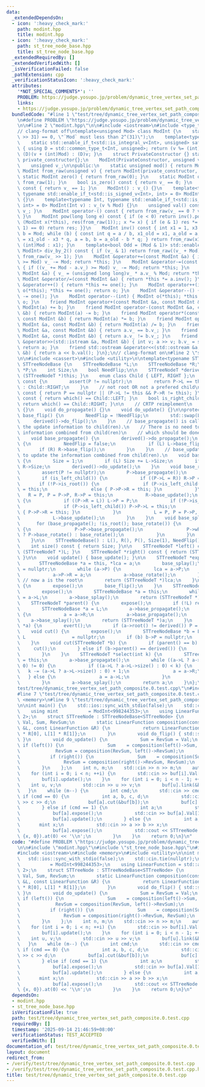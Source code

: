 ```yaml
---
data:
  _extendedDependsOn:
  - icon: ':heavy_check_mark:'
    path: modint.hpp
    title: modint.hpp
  - icon: ':heavy_check_mark:'
    path: st_tree_node_base.hpp
    title: st_tree_node_base.hpp
  _extendedRequiredBy: []
  _extendedVerifiedWith: []
  _isVerificationFailed: false
  _pathExtension: cpp
  _verificationStatusIcon: ':heavy_check_mark:'
  attributes:
    '*NOT_SPECIAL_COMMENTS*': ''
    PROBLEM: https://judge.yosupo.jp/problem/dynamic_tree_vertex_set_path_composite
    links:
    - https://judge.yosupo.jp/problem/dynamic_tree_vertex_set_path_composite
  bundledCode: "#line 1 \"test/tree/dynamic_tree_vertex_set_path_composite.0.test.cpp\"\
    \n#define PROBLEM \"https://judge.yosupo.jp/problem/dynamic_tree_vertex_set_path_composite\"\
    \n\n#line 2 \"modint.hpp\"\n\n#include <iostream>\n#include <type_traits>\n\n\
    // clang-format off\ntemplate<unsigned Mod> class ModInt {\n    static_assert((Mod\
    \ >> 31) == 0, \"`Mod` must less than 2^(31)\");\n    template<typename Int>\n\
    \    static std::enable_if_t<std::is_integral_v<Int>, unsigned> safe_mod(Int v)\
    \ { using D = std::common_type_t<Int, unsigned>; return (v %= (int)Mod) < 0 ?\
    \ (D)(v + (int)Mod) : (D)v; }\n    struct PrivateConstructor {} static inline\
    \ private_constructor{};\n    ModInt(PrivateConstructor, unsigned v) : v_(v) {}\n\
    \    unsigned v_;\n\npublic:\n    static unsigned mod() { return Mod; }\n    static\
    \ ModInt from_raw(unsigned v) { return ModInt(private_constructor, v); }\n   \
    \ static ModInt zero() { return from_raw(0); }\n    static ModInt one() { return\
    \ from_raw(1); }\n    bool is_zero() const { return v_ == 0; }\n    bool is_one()\
    \ const { return v_ == 1; }\n    ModInt() : v_() {}\n    template<typename Int,\
    \ typename std::enable_if_t<std::is_signed_v<Int>, int> = 0> ModInt(Int v) : v_(safe_mod(v))\
    \ {}\n    template<typename Int, typename std::enable_if_t<std::is_unsigned_v<Int>,\
    \ int> = 0> ModInt(Int v) : v_(v % Mod) {}\n    unsigned val() const { return\
    \ v_; }\n    ModInt operator-() const { return from_raw(v_ == 0 ? v_ : Mod - v_);\
    \ }\n    ModInt pow(long long e) const { if (e < 0) return inv().pow(-e); for\
    \ (ModInt x(*this), res(from_raw(1));; x *= x) { if (e & 1) res *= x; if ((e >>=\
    \ 1) == 0) return res; }}\n    ModInt inv() const { int x1 = 1, x3 = 0, a = val(),\
    \ b = Mod; while (b) { const int q = a / b, x1_old = x1, a_old = a; x1 = x3, x3\
    \ = x1_old - x3 * q, a = b, b = a_old - b * q; } return from_raw(x1 < 0 ? x1 +\
    \ (int)Mod : x1); }\n    template<bool Odd = (Mod & 1)> std::enable_if_t<Odd,\
    \ ModInt> div_by_2() const { if (v_ & 1) return from_raw((v_ + Mod) >> 1); return\
    \ from_raw(v_ >> 1); }\n    ModInt &operator+=(const ModInt &a) { if ((v_ += a.v_)\
    \ >= Mod) v_ -= Mod; return *this; }\n    ModInt &operator-=(const ModInt &a)\
    \ { if ((v_ += Mod - a.v_) >= Mod) v_ -= Mod; return *this; }\n    ModInt &operator*=(const\
    \ ModInt &a) { v_ = (unsigned long long)v_ * a.v_ % Mod; return *this; }\n   \
    \ ModInt &operator/=(const ModInt &a) { return *this *= a.inv(); }\n    ModInt\
    \ &operator++() { return *this += one(); }\n    ModInt operator++(int) { ModInt\
    \ o(*this); *this += one(); return o; }\n    ModInt &operator--() { return *this\
    \ -= one(); }\n    ModInt operator--(int) { ModInt o(*this); *this -= one(); return\
    \ o; }\n    friend ModInt operator+(const ModInt &a, const ModInt &b) { return\
    \ ModInt(a) += b; }\n    friend ModInt operator-(const ModInt &a, const ModInt\
    \ &b) { return ModInt(a) -= b; }\n    friend ModInt operator*(const ModInt &a,\
    \ const ModInt &b) { return ModInt(a) *= b; }\n    friend ModInt operator/(const\
    \ ModInt &a, const ModInt &b) { return ModInt(a) /= b; }\n    friend bool operator==(const\
    \ ModInt &a, const ModInt &b) { return a.v_ == b.v_; }\n    friend bool operator!=(const\
    \ ModInt &a, const ModInt &b) { return a.v_ != b.v_; }\n    friend std::istream\
    \ &operator>>(std::istream &a, ModInt &b) { int v; a >> v; b.v_ = safe_mod(v);\
    \ return a; }\n    friend std::ostream &operator<<(std::ostream &a, const ModInt\
    \ &b) { return a << b.val(); }\n};\n// clang-format on\n#line 2 \"st_tree_node_base.hpp\"\
    \n\n#include <cassert>\n#include <utility>\n\ntemplate<typename STTreeNodeT> class\
    \ STTreeNodeBase {\n    STTreeNodeBase *L;\n    STTreeNodeBase *R;\n    STTreeNodeBase\
    \ *P;\n    int Size;\n    bool NeedFlip;\n\n    STTreeNodeT *derived() { return\
    \ (STTreeNodeT *)this; }\n    enum class Child { LEFT, RIGHT };\n    Child which()\
    \ const {\n        assert(P != nullptr);\n        return P->L == this ? Child::LEFT\
    \ : Child::RIGHT;\n    }\n    // not root OR not a prefered child\n    bool is_root()\
    \ const { return P == nullptr || (P->L != this && P->R != this); }\n    bool is_left_child()\
    \ const { return which() == Child::LEFT; }\n    bool is_right_child() const {\
    \ return which() == Child::RIGHT; }\n\n    // CRTP reimplement\n    void do_flip()\
    \ {}\n    void do_propagate() {}\n    void do_update() {}\n\nprotected:\n    void\
    \ base_flip() {\n        NeedFlip = !NeedFlip;\n        std::swap(L, R);\n   \
    \     derived()->do_flip();\n    }\n    // base_propagate() is called to propagate\
    \ the update information to child(ren).\n    // There is no need to update the\
    \ information combined from child(ren)\n    // which should be done in base_update().\n\
    \    void base_propagate() {\n        derived()->do_propagate();\n        if (NeedFlip)\
    \ {\n            NeedFlip = false;\n            if (L) L->base_flip();\n     \
    \       if (R) R->base_flip();\n        }\n    }\n    // base_update() is called\
    \ to update the information combined from child(ren).\n    void base_update()\
    \ {\n        Size = 1;\n        if (L) Size += L->Size;\n        if (R) Size +=\
    \ R->Size;\n        derived()->do_update();\n    }\n    void base_rotate() {\n\
    \        assert(P != nullptr);\n        P->base_propagate();\n        base_propagate();\n\
    \        if (is_left_child()) {\n            if ((P->L = R)) R->P = P;\n     \
    \       if (!P->is_root()) {\n                if (P->is_left_child()) P->P->L\
    \ = this;\n                else { P->P->R = this; }\n            }\n         \
    \   R = P, P = P->P, R->P = this;\n            R->base_update();\n        } else\
    \ {\n            if ((P->R = L)) L->P = P;\n            if (!P->is_root()) {\n\
    \                if (P->is_left_child()) P->P->L = this;\n                else\
    \ { P->P->R = this; }\n            }\n            L = P, P = P->P, L->P = this;\n\
    \            L->base_update();\n        }\n    }\n    void base_splay() {\n  \
    \      for (base_propagate(); !is_root(); base_rotate()) {\n            if (!P->is_root())\
    \ {\n                P->P->base_propagate();\n                P->which() == which()\
    \ ? P->base_rotate() : base_rotate();\n            }\n        }\n        base_update();\n\
    \    }\n\n    STTreeNodeBase() : L(), R(), P(), Size(1), NeedFlip() {}\n\npublic:\n\
    \    int size() const { return Size; }\n\n    STTreeNodeT *left() const { return\
    \ (STTreeNodeT *)L; }\n    STTreeNodeT *right() const { return (STTreeNodeT *)R;\
    \ }\n\n    void update() { base_update(); }\n\n    STTreeNodeT *expose() {\n \
    \       STTreeNodeBase *a = this, *lca = a;\n        base_splay();\n        a->R\
    \ = nullptr;\n        while (a->P) {\n            lca = a->P;\n            lca->base_splay();\n\
    \            a->P->R = a;\n            a->base_rotate();\n        }\n        a->base_update();\
    \ // now a is the root\n        return (STTreeNodeT *)lca;\n    }\n    void evert()\
    \ {\n        expose();\n        base_flip();\n    }\n    STTreeNodeT *root() {\n\
    \        expose();\n        STTreeNodeBase *a = this;\n        while (a->L) a\
    \ = a->L;\n        a->base_splay();\n        return (STTreeNodeT *)a;\n    }\n\
    \    STTreeNodeT *parent() {\n        expose();\n        if (!L) return nullptr;\n\
    \        STTreeNodeBase *a = L;\n        a->base_propagate();\n        while (a->R)\
    \ {\n            a = a->R;\n            a->base_propagate();\n        }\n    \
    \    a->base_splay();\n        return (STTreeNodeT *)a;\n    }\n    void link(STTreeNodeT\
    \ *a) {\n        evert();\n        if (a->root() != derived()) P = a;\n    }\n\
    \    void cut() {\n        expose();\n        STTreeNodeBase *b = L;\n       \
    \ L                 = nullptr;\n        if (b) b->P = nullptr;\n        base_update();\n\
    \    }\n    void cut(STTreeNodeT *b) {\n        if (parent() == b) {\n       \
    \     cut();\n        } else if (b->parent() == derived()) {\n            b->cut();\n\
    \        }\n    }\n    STTreeNodeT *select(int k) {\n        STTreeNodeBase *a\
    \ = this;\n        a->base_propagate();\n        while ((a->L ? a->L->size() :\
    \ 0) != 0) {\n            if ((a->L ? a->L->size() : 0) < k) {\n             \
    \   k -= (a->L ? a->L->size() : 0) + 1;\n                a = a->R;\n         \
    \   } else {\n                a = a->L;\n            }\n            a->base_propagate();\n\
    \        }\n        a->base_splay();\n        return a;\n    }\n};\n#line 5 \"\
    test/tree/dynamic_tree_vertex_set_path_composite.0.test.cpp\"\n#include <array>\n\
    #line 7 \"test/tree/dynamic_tree_vertex_set_path_composite.0.test.cpp\"\n#include\
    \ <memory>\n#line 9 \"test/tree/dynamic_tree_vertex_set_path_composite.0.test.cpp\"\
    \n\nint main() {\n    std::ios::sync_with_stdio(false);\n    std::cin.tie(nullptr);\n\
    \    using mint           = ModInt<998244353>;\n    using LinearFunction = std::array<mint,\
    \ 2>;\n    struct STTreeNode : STTreeNodeBase<STTreeNode> {\n        LinearFunction\
    \ Val, Sum, RevSum;\n        static LinearFunction composition(const LinearFunction\
    \ &L, const LinearFunction &R) {\n            return LinearFunction{L[0] + L[1]\
    \ * R[0], L[1] * R[1]};\n        }\n        void do_flip() { std::swap(Sum, RevSum);\
    \ }\n        void do_update() {\n            Sum = RevSum = Val;\n           \
    \ if (left()) {\n                Sum    = composition(left()->Sum, Sum);\n   \
    \             RevSum = composition(RevSum, left()->RevSum);\n            }\n \
    \           if (right()) {\n                Sum    = composition(Sum, right()->Sum);\n\
    \                RevSum = composition(right()->RevSum, RevSum);\n            }\n\
    \        }\n    };\n    int n, m;\n    std::cin >> n >> m;\n    auto buf = std::make_unique<STTreeNode[]>(n);\n\
    \    for (int i = 0; i < n; ++i) {\n        std::cin >> buf[i].Val[1] >> buf[i].Val[0];\n\
    \        buf[i].update();\n    }\n    for (int i = 0; i < n - 1; ++i) {\n    \
    \    int u, v;\n        std::cin >> u >> v;\n        buf[u].link(&buf[v]);\n \
    \   }\n    while (m--) {\n        int cmd;\n        std::cin >> cmd;\n       \
    \ if (cmd == 0) {\n            int a, b, c, d;\n            std::cin >> a >> b\
    \ >> c >> d;\n            buf[a].cut(&buf[b]);\n            buf[c].link(&buf[d]);\n\
    \        } else if (cmd == 1) {\n            int a;\n            std::cin >> a;\n\
    \            buf[a].expose();\n            std::cin >> buf[a].Val[1] >> buf[a].Val[0];\n\
    \            buf[a].update();\n        } else {\n            int a, b;\n     \
    \       mint x;\n            std::cin >> a >> b >> x;\n            buf[b].evert();\n\
    \            buf[a].expose();\n            std::cout << STTreeNode::composition(buf[a].Sum,\
    \ {x, 0}).at(0) << '\\n';\n        }\n    }\n    return 0;\n}\n"
  code: "#define PROBLEM \"https://judge.yosupo.jp/problem/dynamic_tree_vertex_set_path_composite\"\
    \n\n#include \"modint.hpp\"\n#include \"st_tree_node_base.hpp\"\n#include <array>\n\
    #include <iostream>\n#include <memory>\n#include <utility>\n\nint main() {\n \
    \   std::ios::sync_with_stdio(false);\n    std::cin.tie(nullptr);\n    using mint\
    \           = ModInt<998244353>;\n    using LinearFunction = std::array<mint,\
    \ 2>;\n    struct STTreeNode : STTreeNodeBase<STTreeNode> {\n        LinearFunction\
    \ Val, Sum, RevSum;\n        static LinearFunction composition(const LinearFunction\
    \ &L, const LinearFunction &R) {\n            return LinearFunction{L[0] + L[1]\
    \ * R[0], L[1] * R[1]};\n        }\n        void do_flip() { std::swap(Sum, RevSum);\
    \ }\n        void do_update() {\n            Sum = RevSum = Val;\n           \
    \ if (left()) {\n                Sum    = composition(left()->Sum, Sum);\n   \
    \             RevSum = composition(RevSum, left()->RevSum);\n            }\n \
    \           if (right()) {\n                Sum    = composition(Sum, right()->Sum);\n\
    \                RevSum = composition(right()->RevSum, RevSum);\n            }\n\
    \        }\n    };\n    int n, m;\n    std::cin >> n >> m;\n    auto buf = std::make_unique<STTreeNode[]>(n);\n\
    \    for (int i = 0; i < n; ++i) {\n        std::cin >> buf[i].Val[1] >> buf[i].Val[0];\n\
    \        buf[i].update();\n    }\n    for (int i = 0; i < n - 1; ++i) {\n    \
    \    int u, v;\n        std::cin >> u >> v;\n        buf[u].link(&buf[v]);\n \
    \   }\n    while (m--) {\n        int cmd;\n        std::cin >> cmd;\n       \
    \ if (cmd == 0) {\n            int a, b, c, d;\n            std::cin >> a >> b\
    \ >> c >> d;\n            buf[a].cut(&buf[b]);\n            buf[c].link(&buf[d]);\n\
    \        } else if (cmd == 1) {\n            int a;\n            std::cin >> a;\n\
    \            buf[a].expose();\n            std::cin >> buf[a].Val[1] >> buf[a].Val[0];\n\
    \            buf[a].update();\n        } else {\n            int a, b;\n     \
    \       mint x;\n            std::cin >> a >> b >> x;\n            buf[b].evert();\n\
    \            buf[a].expose();\n            std::cout << STTreeNode::composition(buf[a].Sum,\
    \ {x, 0}).at(0) << '\\n';\n        }\n    }\n    return 0;\n}\n"
  dependsOn:
  - modint.hpp
  - st_tree_node_base.hpp
  isVerificationFile: true
  path: test/tree/dynamic_tree_vertex_set_path_composite.0.test.cpp
  requiredBy: []
  timestamp: '2025-09-14 21:46:59+08:00'
  verificationStatus: TEST_ACCEPTED
  verifiedWith: []
documentation_of: test/tree/dynamic_tree_vertex_set_path_composite.0.test.cpp
layout: document
redirect_from:
- /verify/test/tree/dynamic_tree_vertex_set_path_composite.0.test.cpp
- /verify/test/tree/dynamic_tree_vertex_set_path_composite.0.test.cpp.html
title: test/tree/dynamic_tree_vertex_set_path_composite.0.test.cpp
---
```

